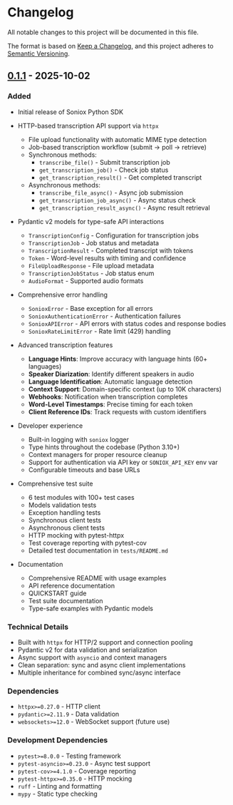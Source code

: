 # Changelog

All notable changes to this project will be documented in this file.

The format is based on [Keep a Changelog](https://keepachangelog.com/en/1.0.0/),
and this project adheres to [Semantic Versioning](https://semver.org/spec/v2.0.0.html).

## [0.1.1] - 2025-10-02

### Added
- Initial release of Soniox Python SDK
- HTTP-based transcription API support via `httpx`
  - File upload functionality with automatic MIME type detection
  - Job-based transcription workflow (submit → poll → retrieve)
  - Synchronous methods:
    - `transcribe_file()` - Submit transcription job
    - `get_transcription_job()` - Check job status
    - `get_transcription_result()` - Get completed transcript
  - Asynchronous methods:
    - `transcribe_file_async()` - Async job submission
    - `get_transcription_job_async()` - Async status check
    - `get_transcription_result_async()` - Async result retrieval

- Pydantic v2 models for type-safe API interactions
  - `TranscriptionConfig` - Configuration for transcription jobs
  - `TranscriptionJob` - Job status and metadata
  - `TranscriptionResult` - Completed transcript with tokens
  - `Token` - Word-level results with timing and confidence
  - `FileUploadResponse` - File upload metadata
  - `TranscriptionJobStatus` - Job status enum
  - `AudioFormat` - Supported audio formats

- Comprehensive error handling
  - `SonioxError` - Base exception for all errors
  - `SonioxAuthenticationError` - Authentication failures
  - `SonioxAPIError` - API errors with status codes and response bodies
  - `SonioxRateLimitError` - Rate limit (429) handling

- Advanced transcription features
  - **Language Hints**: Improve accuracy with language hints (60+ languages)
  - **Speaker Diarization**: Identify different speakers in audio
  - **Language Identification**: Automatic language detection
  - **Context Support**: Domain-specific context (up to 10K characters)
  - **Webhooks**: Notification when transcription completes
  - **Word-Level Timestamps**: Precise timing for each token
  - **Client Reference IDs**: Track requests with custom identifiers

- Developer experience
  - Built-in logging with `soniox` logger
  - Type hints throughout the codebase (Python 3.10+)
  - Context managers for proper resource cleanup
  - Support for authentication via API key or `SONIOX_API_KEY` env var
  - Configurable timeouts and base URLs

- Comprehensive test suite
  - 6 test modules with 100+ test cases
  - Models validation tests
  - Exception handling tests
  - Synchronous client tests
  - Asynchronous client tests
  - HTTP mocking with pytest-httpx
  - Test coverage reporting with pytest-cov
  - Detailed test documentation in `tests/README.md`

- Documentation
  - Comprehensive README with usage examples
  - API reference documentation
  - QUICKSTART guide
  - Test suite documentation
  - Type-safe examples with Pydantic models

### Technical Details
- Built with `httpx` for HTTP/2 support and connection pooling
- Pydantic v2 for data validation and serialization
- Async support with `asyncio` and context managers
- Clean separation: sync and async client implementations
- Multiple inheritance for combined sync/async interface

### Dependencies
- `httpx>=0.27.0` - HTTP client
- `pydantic>=2.11.9` - Data validation
- `websockets>=12.0` - WebSocket support (future use)

### Development Dependencies
- `pytest>=8.0.0` - Testing framework
- `pytest-asyncio>=0.23.0` - Async test support
- `pytest-cov>=4.1.0` - Coverage reporting
- `pytest-httpx>=0.35.0` - HTTP mocking
- `ruff` - Linting and formatting
- `mypy` - Static type checking

[0.1.1]: https://github.com/mahdikiani/soniox/releases/tag/v0.1.1

